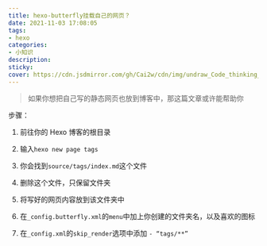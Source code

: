 ```yaml
---
title: hexo-butterfly挂载自己的网页？
date: 2021-11-03 17:08:05
tags:
- hexo
categories:
- 小知识
description:
sticky:
cover: https://cdn.jsdmirror.com/gh/Cai2w/cdn/img/undraw_Code_thinking_re_gka2.png
---
```


> 如果你想把自己写的静态网页也放到博客中，那这篇文章或许能帮助你

步骤：

1. 前往你的 Hexo 博客的根目录

2. 输入`hexo new page tags`

3. 你会找到`source/tags/index.md`这个文件
4. 删除这个文件，只保留文件夹
5. 将写好的网页内容放到该文件夹中
6. 在`_config.butterfly.xml`的`menu`中加上你创建的文件夹名，以及喜欢的图标
7. 在`_config.xml`的`skip_render`选项中添加 `- “tags/**”`

